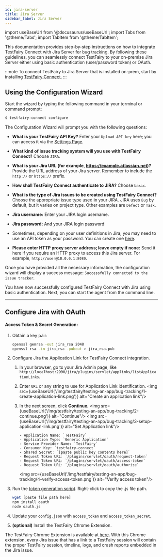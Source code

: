 ```yaml
---
id: jira-server
title: Jira Server
sidebar_label: Jira Server
---
```


import useBaseUrl from '@docusaurus/useBaseUrl';
import Tabs from '@theme/Tabs';
import TabItem from '@theme/TabItem';

This documentation provides step-by-step instructions on how to integrate TestFairy Connect with Jira Server for bug tracking. By following these guidelines, you can seamlessly connect TestFairy to your on-premise Jira Server either using basic authentication (user/password token) or OAuth.

:::note
To connect TestFairy to Jira Server that is installed on-prem, start by installing [TestFairy Connect](/testfairy/testing-an-app/bug-tracking/tf-connect/).
:::


## Using the Configuration Wizard

Start the wizard by typing the following command in your terminal or command prompt:

```sh
$ testfairy-connect configure
```

The Configuration Wizard will prompt you with the following questions:

- **What is your TestFairy API Key?**
  Enter your `Upload API key` here; you can access it via the [Settings Page](https://app.testfairy.com/settings/#api-key).

- **What kind of issue tracking system will you use with TestFairy Connect?**
  Choose `JIRA`.

- **What is your Jira URL (for example, https://example.atlassian.net)?**
  Provide the URL address of your Jira server. Remember to include the `http://` or `https://` prefix.

- **How shall TestFairy Connect authenticate to JIRA?**
  Choose `basic`.

- **What is the type of Jira issues to be created using TestFairy Connect?**
  Choose the appropriate issue type used in your JIRA. JIRA uses `Bug` by default, but it varies on project type. Other examples are `Defect` or `Task`.

- **Jira username:**
  Enter your JIRA login username.

- **Jira password:**
  And your JIRA login password

- Sometimes, depending on your user definitions in Jira, you may need to use an API token as your password. You can create one [here](https://id.atlassian.com/manage/api-tokens).

- **Please enter HTTP proxy server address; leave empty if none:**
  Send it here if you require an HTTP proxy to access this Jira server. For example, `http://user@10.0.0.1:8080`.

Once you have provided all the necessary information, the configuration wizard will display a success message: `Successfully connected to the issue tracker`.

You have now successfully configured TestFairy Connect with Jira using basic authentication. Next, you can start the agent from the command line.

---

## Configure Jira with OAuth

#### Access Token & Secret Generation:

1.  Obtain a key pair:

    ```bash
    openssl genrsa -out jira_rsa 2048
    openssl rsa -in jira_rsa -pubout > jira_rsa.pub
    ```

2.  Configure Jira the Application Link for TestFairy Connect integration.

    1.  In your browser, go to your Jira Admin page, like `http://localhost:2990/jira/plugins/servlet/applinks/listApplicationLinks`.
    2.  Enter `URL` or any string to use for Application Link identification.
        <img src={useBaseUrl('/img/testfairy/testing-an-app/bug-tracking/1-create-application-link.png')} alt="Create an application link"/>
    3.  In the next screen, click **Continue**.
        <img src={useBaseUrl('/img/testfairy/testing-an-app/bug-tracking/2-continue.png')} alt="Continue"/>
        <img src={useBaseUrl('/img/testfairy/testing-an-app/bug-tracking/3-setup-application-link.png')} alt="Set Application link"/>

            - Application Name: `TestFairy`
            - Application Type: `Generic Application`
            - Service Provider Name: `TestFairy`
            - Consumer Key: `testfairy-connect`
            - Shared Secret: `[paste public key contents here]`
            - Request Token URL: `/plugins/servlet/oauth/request-token`
            - Request Token URL: `/plugins/servlet/oauth/access-token`
            - Request Token URL: `/plugins/servlet/oauth/authorize`

        <img src={useBaseUrl('/img/testfairy/testing-an-app/bug-tracking/4-verify-access-token.png')} alt="Verify access token"/>

3.  Run the [token generation script](https://docs.testfairy.com/js/download/oauth.js). Right-click to copy the .js file path.

    ```bash
    wget [paste file path here]
    npm install oauth
    node oauth.js
    ```

4.  Update your `config.json` with `access_token` and `access_token_secret`.

5.  **(optional)** Install the TestFairy Chrome Extension.

The TestFairy Chrome Extension is available at [here](https://chrome.google.com/webstore/detail/testfairy-for-jira/joaafaemekbkgekhjbaldlllcnjifcee). With this Chrome extension, every Jira issue that has a link to a TestFairy session will contain the proper TestFairy session, timeline, logs, and crash reports embedded in the Jira issue.
